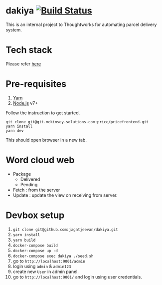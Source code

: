 # dakiya [![Build Status](https://travis-ci.org/jagatjeevan/dakiya.svg?branch=master)](https://travis-ci.org/jagatjeevan/dakiya)
This is an internal project to Thoughtworks for automating parcel delivery system.

# Tech stack
Please refer [here](https://github.com/jagatjeevan/react-setup/)

# Pre-requisites
1. [Yarn](https://yarnpkg.com/lang/en/docs/install/)
2. [Node.js](https://nodejs.org/) v7+

Follow the instruction to get started.
```
git clone git@git.mckinsey-solutions.com:price/pricefrontend.git
yarn install
yarn dev
```

This should open browser in a new tab.

# Word cloud web
- Package
  - Delivered
  - Pending
- Fetch : from the server
- Update : update the view on receiving from server.

# Devbox setup
1. `git clone git@github.com:jagatjeevan/dakiya.git`
2. `yarn install`
3. `yarn build`
4. `docker-compose build`
5. `docker-compose up -d`
6. `docker-compose exec dakiya ./seed.sh`
7. go to `http://localhost:9001/admin`
8. login using `admin` & `admin123`
9. create new `User` in admin panel.
10. go to `http://localhost:9001/` and login using user credentials. 

